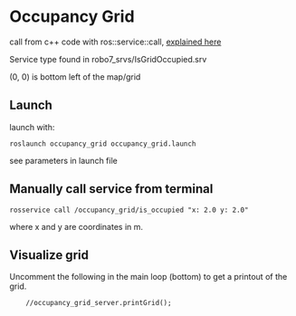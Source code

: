 # Occupancy Grid
call from c++ code with ros::service::call, [explained here](http://wiki.ros.org/ROS/Tutorials/WritingServiceClient%28c%2B%2B%29)

Service type found in robo7_srvs/IsGridOccupied.srv

(0, 0) is bottom left of the map/grid

## Launch
launch with:
```
roslaunch occupancy_grid occupancy_grid.launch
```
see parameters in launch file

## Manually call service from terminal
```
rosservice call /occupancy_grid/is_occupied "x: 2.0 y: 2.0"
```
where x and y are coordinates in m.

## Visualize grid
Uncomment the following in the main loop (bottom) to get a printout of the grid.
```
	//occupancy_grid_server.printGrid();
```
